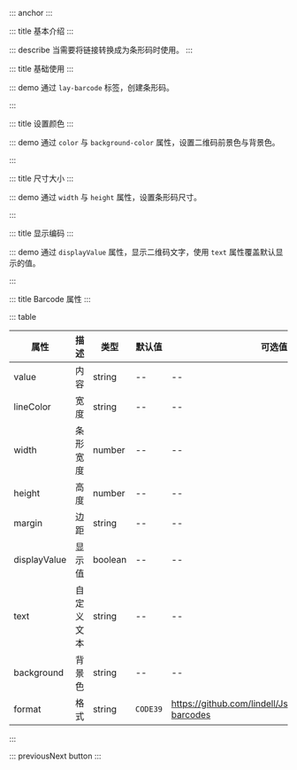 ::: anchor
:::

::: title 基本介绍
:::

::: describe 当需要将链接转换成为条形码时使用。
:::

::: title 基础使用
:::

::: demo 通过 `lay-barcode` 标签，创建条形码。

<template>
  <lay-barcode value="6666" />
</template>

<script>
import { ref } from 'vue'

export default {
  setup() {

    return {
    }
  }
}
</script>

:::

::: title 设置颜色
:::

::: demo 通过 `color` 与 `background-color` 属性，设置二维码前景色与背景色。

<template>
  <lay-barcode value="6666" lineColor="#009688" />
</template>

<script>
import { ref } from 'vue'

export default {
  setup() {

    return {
    }
  }
}
</script>

:::

::: title 尺寸大小
:::

::: demo 通过 `width` 与 `height` 属性，设置条形码尺寸。

<template>
  <lay-barcode value="6666" width="3" height="100" />
</template>

<script>
import { ref } from 'vue'

export default {
  setup() {

    return {
    }
  }
}
</script>

:::

::: title 显示编码
:::

::: demo 通过 `displayValue` 属性，显示二维码文字，使用 `text` 属性覆盖默认显示的值。

<template>
  <lay-barcode :value="value" :displayValue="true"/>
</template>

<script>
import { ref } from 'vue'

export default {
  setup() {

    const value = ref("6666");

    return {
      value
    }
  }
}
</script>

:::

::: title Barcode 属性
:::

::: table

| 属性         | 描述        | 类型    | 默认值   | 可选值                             | 版本    |
| ------------ | ---------- | ------- | --------| ---------------------------------- | ------- |
| value        | 内容       | string  | --       | --                                 | --      |
| lineColor    | 宽度       | string  | --       | --                                 | --      |
| width        | 条形宽度   | number  | --       | --                                 | --      |
| height       | 高度       | number  | --       | --                                  | --      |
| margin       | 边距       | string  | --       | --                                 | --      |
| displayValue | 显示值     | boolean  | --      | --                                  | --      |
| text         | 自定义文本  | string  | --      | --                                  | --      |
| background   | 背景色     | string  | --       | --                                  | --      |
| format       | 格式       | string  | `CODE39` | https://github.com/lindell/JsBarcode#supported-barcodes                                  | --      |

:::

::: previousNext button
:::
